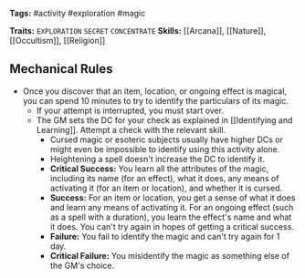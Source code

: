 **Tags:** #activity #exploration #magic

**Traits:** `EXPLORATION` `SECRET` `CONCENTRATE`
**Skills:** [[Arcana]], [[Nature]], [[Occultism]], [[Religion]]

## Mechanical Rules

- Once you discover that an item, location, or ongoing effect is magical, you can spend 10 minutes to try to identify the particulars of its magic.
	- If your attempt is interrupted, you must start over.
	- The GM sets the DC for your check as explained in [[Identifying and Learning]]. Attempt a check with the relevant skill.
		- Cursed magic or esoteric subjects usually have higher DCs or might even be impossible to identify using this activity alone.
		- Heightening a spell doesn't increase the DC to identify it.  
		- **Critical Success:** You learn all the attributes of the magic, including its name (for an effect), what it does, any means of activating it (for an item or location), and whether it is cursed.  
		- **Success:** For an item or location, you get a sense of what it does and learn any means of activating it. For an ongoing effect (such as a spell with a duration), you learn the effect's name and what it does. You can't try again in hopes of getting a critical success.  
		- **Failure:** You fail to identify the magic and can't try again for 1 day.  
		- **Critical Failure:** You misidentify the magic as something else of the GM's choice.